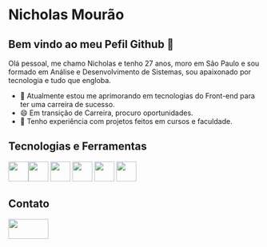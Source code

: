 # Nicholas Mourão

## Bem vindo ao meu Pefil Github 👋 

Olá pessoal, me chamo Nicholas e tenho 27 anos, moro em São Paulo e sou formado em Análise e Desenvolvimento de Sistemas, sou apaixonado por tecnologia e tudo que engloba.

- 🌱 Atualmente estou me aprimorando em tecnologias do Front-end para ter uma carreira de sucesso. 
- 😄 Em transição de Carreira, procuro oportunidades.
- 🔭 Tenho experiência com projetos feitos em cursos e faculdade.

## Tecnologias e Ferramentas 

<img src="https://cdn.jsdelivr.net/gh/devicons/devicon/icons/html5/html5-original.svg" width = "40" heigth = "40" /><img src="https://cdn.jsdelivr.net/gh/devicons/devicon/icons/css3/css3-original.svg" width = "40" height = "40" />
<img src="https://cdn.jsdelivr.net/gh/devicons/devicon/icons/javascript/javascript-original.svg" width = "40" height = "40"/>
<img src="https://cdn.jsdelivr.net/gh/devicons/devicon/icons/sass/sass-original.svg" width = "40" height = "40"/>
<img src="https://cdn.jsdelivr.net/gh/devicons/devicon/icons/react/react-original.svg" width = "40" height = "40" />
<img src="https://cdn.jsdelivr.net/gh/devicons/devicon/icons/nodejs/nodejs-original.svg" width = "40" height = "40"/>
          
## Contato

<a href="https://www.linkedin.com/in/nicholas-breno" target="_blank"><img loading="lazy" src="https://cdn.jsdelivr.net/gh/devicons/devicon/icons/linkedin/linkedin-original.svg" target="_blank" width = "80" height = "40"></a> 
